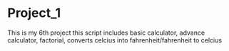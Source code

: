 # Project_1
This is my 6th project this script includes basic calculator, advance calculator, factorial, converts celcius into fahrenheit/fahrenheit to celcius 
